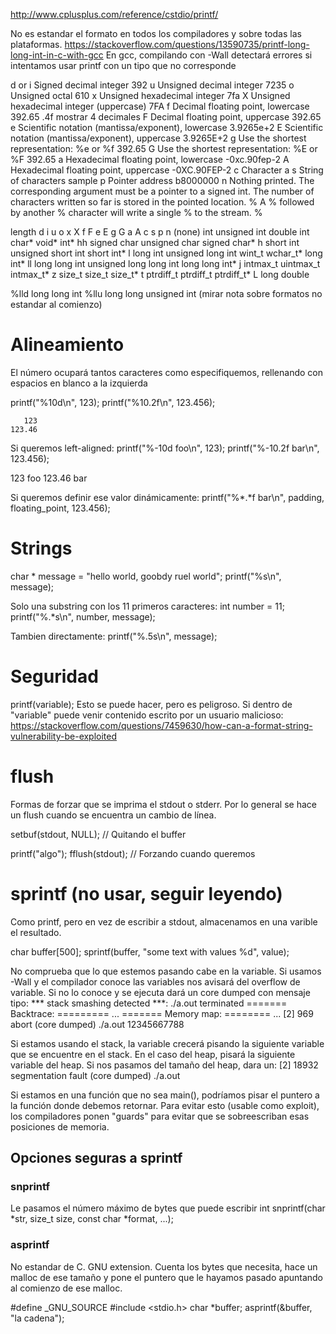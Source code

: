 http://www.cplusplus.com/reference/cstdio/printf/

No es estandar el formato en todos los compiladores y sobre todas las plataformas.
https://stackoverflow.com/questions/13590735/printf-long-long-int-in-c-with-gcc
En gcc, compilando con -Wall detectará errores si intentamos usar printf con un tipo que no corresponde

d or i	Signed decimal integer	392
u	Unsigned decimal integer	7235
o	Unsigned octal	610
x	Unsigned hexadecimal integer	7fa
X	Unsigned hexadecimal integer (uppercase)	7FA
f	Decimal floating point, lowercase	392.65
  .4f mostrar 4 decimales
F	Decimal floating point, uppercase	392.65
e	Scientific notation (mantissa/exponent), lowercase	3.9265e+2
E	Scientific notation (mantissa/exponent), uppercase	3.9265E+2
g	Use the shortest representation: %e or %f	392.65
G	Use the shortest representation: %E or %F	392.65
a	Hexadecimal floating point, lowercase	-0xc.90fep-2
A	Hexadecimal floating point, uppercase	-0XC.90FEP-2
c	Character	a
s	String of characters	sample
p	Pointer address	b8000000
n	Nothing printed.
The corresponding argument must be a pointer to a signed int.
The number of characters written so far is stored in the pointed location.
%	A % followed by another % character will write a single % to the stream.	%

length	d i	u o x X	f F e E g G a A	c	s	p	n
(none)	int	unsigned int	double	int	char*	void*	int*
hh	signed char	unsigned char					signed char*
h	short int	unsigned short int					short int*
l	long int	unsigned long int		wint_t	wchar_t*		long int*
ll	long long int	unsigned long long int					long long int*
j	intmax_t	uintmax_t					intmax_t*
z	size_t	size_t					size_t*
t	ptrdiff_t	ptrdiff_t					ptrdiff_t*
L			long double

%lld long long int
%llu long long unsigned int
(mirar nota sobre formatos no estandar al comienzo)


# Alineamiento
El número ocupará tantos caracteres como especifiquemos, rellenando con espacios en blanco a la izquierda

printf("%10d\n", 123);
printf("%10.2f\n", 123.456);

       123
    123.46

Si queremos left-aligned:
printf("%-10d foo\n", 123);
printf("%-10.2f bar\n", 123.456);

123        foo
123.46     bar


Si queremos definir ese valor dinámicamente:
printf("%*.*f bar\n", padding, floating_point, 123.456);



# Strings
char * message = "hello world, goobdy ruel world";
printf("%s\n", message);

Solo una substring con los 11 primeros caracteres:
int number = 11;
printf("%.*s\n", number, message);

Tambien directamente:
printf("%.5s\n", message);

# Seguridad
printf(variable);
Esto se puede hacer, pero es peligroso.
Si dentro de "variable" puede venir contenido escrito por un usuario malicioso:
https://stackoverflow.com/questions/7459630/how-can-a-format-string-vulnerability-be-exploited


# flush
Formas de forzar que se imprima el stdout o stderr.
Por lo general se hace un flush cuando se encuentra un cambio de línea.


setbuf(stdout, NULL); // Quitando el buffer

printf("algo");
fflush(stdout); // Forzando cuando queremos




# sprintf (no usar, seguir leyendo)
Como printf, pero en vez de escribir a stdout, almacenamos en una varible el resultado.

char buffer[500];
sprintf(buffer, "some text with values %d", value);


No comprueba que lo que estemos pasando cabe en la variable.
Si usamos -Wall y el compilador conoce las variables nos avisará del overflow de variable.
Si no lo conoce y se ejecuta dará un core dumped con mensaje tipo:
*** stack smashing detected ***: ./a.out terminated
======= Backtrace: =========
...
======= Memory map: ========
...
[2]    969 abort (core dumped)  ./a.out 12345667788


Si estamos usando el stack, la variable crecerá pisando la siguiente variable que se encuentre en el stack.
En el caso del heap, pisará la siguiente variable del heap.
Si nos pasamos del tamaño del heap, dara un:
[2]    18932 segmentation fault (core dumped)  ./a.out


Si estamos en una función que no sea main(), podríamos pisar el puntero a la función donde debemos retornar.
Para evitar esto (usable como exploit), los compiladores ponen "guards" para evitar que se sobreescriban esas posiciones de memoria.


## Opciones seguras a sprintf

### snprintf
Le pasamos el número máximo de bytes que puede escribir
int snprintf(char *str, size_t size, const char *format, ...);


### asprintf
No estandar de C. GNU extension.
Cuenta los bytes que necesita, hace un malloc de ese tamaño y pone el puntero que le hayamos pasado apuntando al comienzo de ese malloc.

#define _GNU_SOURCE
#include <stdio.h>
char *buffer;
asprintf(&buffer, "la cadena");
